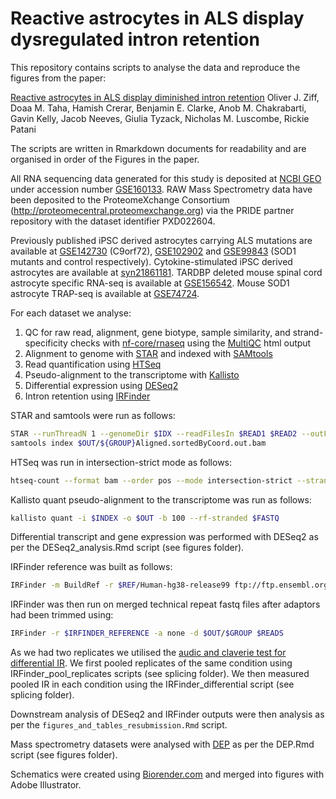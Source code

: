 # Reactive astrocytes in ALS display dysregulated intron retention

This repository contains scripts to analyse the data and reproduce the figures from the paper:

[Reactive astrocytes in ALS display diminished intron retention](https://academic.oup.com/nar/advance-article/doi/10.1093/nar/gkab115/6155937)
Oliver J. Ziff, Doaa M. Taha, Hamish Crerar, Benjamin E. Clarke, Anob M. Chakrabarti, Gavin Kelly, Jacob Neeves, Giulia Tyzack, Nicholas M. Luscombe, Rickie Patani

The scripts are written in Rmarkdown documents for readability and are organised in order of the Figures in the paper.

All RNA sequencing data generated for this study is deposited at [NCBI GEO](https://www.ncbi.nlm.nih.gov/geo/query/acc.cgi) under accession number [GSE160133](https://www.ncbi.nlm.nih.gov/geo/query/acc.cgi?acc=GSE160133). RAW Mass Spectrometry data have been deposited to the ProteomeXchange Consortium (http://proteomecentral.proteomexchange.org) via the PRIDE partner repository with the dataset identifier PXD022604. 

Previously published iPSC derived astrocytes carrying ALS mutations are available at [GSE142730](https://www.ncbi.nlm.nih.gov/geo/query/acc.cgi?acc=GSE142730) (C9orf72), [GSE102902](https://www.ncbi.nlm.nih.gov/geo/query/acc.cgi?acc=GSE102902) and [GSE99843](https://www.ncbi.nlm.nih.gov/geo/query/acc.cgi?acc=GSE99843) (SOD1 mutants and control respectively). Cytokine-stimulated iPSC derived astrocytes are available at [syn21861181](https://www.synapse.org/#!Synapse:syn21861181). TARDBP deleted mouse spinal cord astrocyte specific RNA-seq is available at [GSE156542](https://www.ncbi.nlm.nih.gov/geo/query/acc.cgi?acc=GSE156542). Mouse SOD1 astrocyte TRAP-seq is available at [GSE74724](https://www.ncbi.nlm.nih.gov/geo/query/acc.cgi?acc=GSE74724).

For each dataset we analyse:
1. QC for raw read, alignment, gene biotype, sample similarity, and strand-specificity checks with [nf-core/rnaseq](https://github.com/nf-core/rnaseq) using the [MultiQC](https://multiqc.info/) html output
2. Alignment to genome with [STAR](https://github.com/alexdobin/STAR) and indexed with [SAMtools](https://sourceforge.net/projects/samtools/files/samtools/)
3. Read quantification using [HTSeq](https://htseq.readthedocs.io/en/master/)
4. Pseudo-alignment to the transcriptome with [Kallisto](https://pachterlab.github.io/kallisto/manual)
5. Differential expression using [DESeq2](https://bioconductor.org/packages/release/bioc/html/DESeq2.html)
6. Intron retention using [IRFinder](https://github.com/williamritchie/IRFinder)

STAR and samtools were run as follows:
```bash
STAR --runThreadN 1 --genomeDir $IDX --readFilesIn $READ1 $READ2 --outFileNamePrefix $OUT/${GROUP} --outFilterMultimapNmax 1 --outSAMtype BAM SortedByCoordinate --outReadsUnmapped Fastx --twopassMode Basic --outSAMstrandField intronMotif
samtools index $OUT/${GROUP}Aligned.sortedByCoord.out.bam
```

HTSeq was run in intersection-strict mode as follows:
```bash
htseq-count --format bam --order pos --mode intersection-strict --stranded reverse --minaqual 1 --type exon --idattr gene_id $FILE $GTF > $OUT/${SAMPLE}.tab
```

Kallisto quant pseudo-alignment to the transcriptome was run as follows:
```bash
kallisto quant -i $INDEX -o $OUT -b 100 --rf-stranded $FASTQ
```

Differential transcript and gene expression was performed with DESeq2 as per the DESeq2_analysis.Rmd script (see figures folder).

IRFinder reference was built as follows:
```bash
IRFinder -m BuildRef -r $REF/Human-hg38-release99 ftp://ftp.ensembl.org/pub/release-99/gtf/homo_sapiens/Homo_sapiens.GRCh38.99.gtf.gz
```

IRFinder was then run on merged technical repeat fastq files after adaptors had been trimmed using:

```bash
IRFinder -r $IRFINDER_REFERENCE -a none -d $OUT/$GROUP $READS
```

As we had two replicates we utilised the [audic and claverie test for differential IR](https://github.com/williamritchie/IRFinder/wiki/Small-Amounts-of-Replicates-via-Audic-and-Claverie-Test). We first pooled replicates of the same condition using IRFinder_pool_replicates scripts (see splicing folder). We then measured pooled IR in each condition using the IRFinder_differential script (see splicing folder).

Downstream analysis of DESeq2 and IRFinder outputs were then analysis as per the `figures_and_tables_resubmission.Rmd` script.

Mass spectrometry datasets were analysed with [DEP](https://www.bioconductor.org/packages/release/bioc/vignettes/DEP/inst/doc/DEP.html) as per the DEP.Rmd script (see figures folder).

Schematics were created using [Biorender.com](https://biorender.com/) and merged into figures with Adobe Illustrator.

